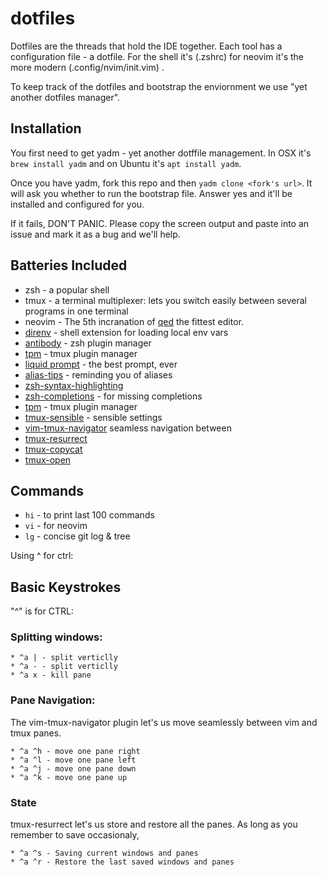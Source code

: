 # dotfiles

Dotfiles are the threads that hold the IDE together. Each tool has a configuration file - a dotfile. For the shell it's (.zshrc) for neovim it's the more modern (.config/nvim/init.vim) . 

To keep track of the dotfiles and bootstrap the enviornment we use "yet another dotfiles manager". 

## Installation

You first need to get yadm - yet another dotffile management. In OSX it's `brew
install yadm` and on Ubuntu it's `apt install yadm`.

Once you have yadm, fork this repo and then `yadm clone <fork's url>`.
It will ask you whether to run the bootstrap file. Answer yes and it'll be installed 
and configured for you.

If it fails, DON'T PANIC. 
Please copy the screen output and paste into an issue and mark it as a bug and we'll help.

## Batteries Included

* zsh - a popular shell
* tmux - a terminal multiplexer: lets you switch easily between several
  programs in one terminal
* neovim - The 5th incranation of 
[qed](https://twobithistory.org/2018/08/05/where-vim-came-from.html) the
fittest editor.
* [direnv](https://direnv.net/) - shell extension for loading local env vars
* [antibody](http://getantibody.github.io/) - zsh plugin manager
* [tpm](https://github.com/tmux-plugins/tpm) - tmux plugin manager
* [liquid prompt](https://github.ocm/nojhan/liquidprompt) - the best prompt, ever
* [alias-tips](https://github.com/djui/alias-tips) - reminding you of aliases
* [zsh-syntax-highlighting](https://github.com/zsh-users/zsh-syntax-highlighting)
* [zsh-completions](https://github.com/zsh-users/zsh-completions) - for missing completions
* [tpm](https://github.com/tmux-plugins/tpm) - tmux plugin manager
* [tmux-sensible](https://github.com/tmux-plugins/tmux-sensible) - sensible settings
* [vim-tmux-navigator](https://github.com/christoomey/vim-tmux-navigator) 
seamless navigation between 
* [tmux-resurrect](https://github.com/tmux-plugins/tmux-resurrect)
* [tmux-copycat](https://github.com/tmux-plugins/tmux-copycat)
* [tmux-open](https://github.com/tmux-plugins/tmux-open)


## Commands

* `hi` - to print last 100 commands
* `vi` - for neovim
* `lg` - concise git log & tree

Using ^ for ctrl:

## Basic Keystrokes

"^" is for CTRL:

### Splitting windows:

    * ^a | - split verticlly  
    * ^a - - split verticlly  
    * ^a x - kill pane 

### Pane Navigation:

The vim-tmux-navigator plugin let's us move seamlessly between vim and tmux panes.

    * ^a ^h - move one pane right
    * ^a ^l - move one pane left
    * ^a ^j - move one pane down
    * ^a ^k - move one pane up

### State

tmux-resurrect let's us store and restore all the panes. As long as you remember to save occasionaly, 

    * ^a ^s - Saving current windows and panes
    * ^a ^r - Restore the last saved windows and panes

